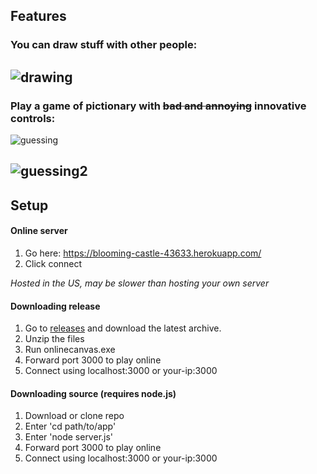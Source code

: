 ## Features

### You can draw stuff with other people:

![drawing](https://user-images.githubusercontent.com/33080132/39557842-dc4773bc-4ecd-11e8-8331-45dfc75a3cce.png)
---
### Play a game of pictionary with ~~bad and annoying~~ innovative controls:

![guessing](https://user-images.githubusercontent.com/33080132/39557843-dc7cd49e-4ecd-11e8-91ca-92fba3af243f.png)

![guessing2](https://user-images.githubusercontent.com/33080132/39557844-dcad637a-4ecd-11e8-92e2-c8ceda325800.png)
---

## Setup
#### Online server
1. Go here: https://blooming-castle-43633.herokuapp.com/
2. Click connect

*Hosted in the US, may be slower than hosting your own server*

#### Downloading release
1. Go to [releases](https://github.com/Michael23B/Online-Canvas/releases/latest) and download the latest archive.
2. Unzip the files
3. Run onlinecanvas.exe
4. Forward port 3000 to play online
5. Connect using localhost:3000 or your-ip:3000

#### Downloading source (requires node.js)
1. Download or clone repo
2. Enter 'cd path/to/app'
3. Enter 'node server.js'
3. Forward port 3000 to play online
4. Connect using localhost:3000 or your-ip:3000
